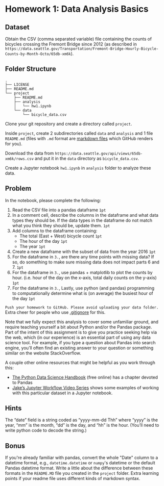 # Homework 1: Data Analysis Basics

## Dataset

Obtain the CSV (comma separated variable) file containing the counts of
bicycles crossing the Fremont Bridge since 2012 (as described in
`https://data.seattle.gov/Transportation/Fremont-Bridge-Hourly-Bicycle-Counts-by-Month-Octo/65db-xm6k`).

## Folder Structure

```raw
.
├── LICENSE
├── README.md
└── project
    ├── README.md
    ├── analysis
    │   └── hw1.ipynb
    └── data
        └── bicycle_data.csv
```

Clone your git repository and create a directory called `project`.

Inside `project`, create 2 subdirectories called `data` and `analysis` and 1 file `README.md` (files with `.md` format are [markdown files](https://www.markdownguide.org/cheat-sheet/) which GitHub renders for you). 

Download the data from
`https://data.seattle.gov/api/views/65db-xm6k/rows.csv` and
put it in the `data` directory as `bicycle_data.csv`. 

Create a Jupyter notebook `hw1.ipynb` in `analysis` folder to analyze these data.

## Problem

In the notebook, please complete the following:

1. Read the CSV file into a pandas dataframe `1pt`
2. In a comment cell, describe the columns in the dataframe and what data types they should be. If the data types in the dataframe do not match what you think they should be, update them. `1pt`
3. Add columns to the dataframe containing:
   * The total (East + West) bicycle count `1pt`
   * The hour of the day `1pt`
   * The year `1pt`
4. Create a new dataframe with the subset of data from the year 2016 `1pt`
5. For the dataframe in `3.`, are there any time points with missing data? If so, do something to make sure missing data does not impact parts 6 and 7. `1pt`
6. For the dataframe in `3.`, use pandas + matplotlib to plot the counts by hour. (i.e. hour of the day on the x-axis, total daily counts on the y-axis) `1pt`
7. For the dataframe in `3.`, Lastly, use python (and pandas) programming to computationally determine what is (on average) the busiest hour of the day `1pt`

`Push your homework to GitHub. Please avoid uploading your data folder.` Extra cheer for people who use [.gitignore](https://git-scm.com/docs/gitignore) for this.

Note that we fully expect this analysis to cover some unfamiliar ground, and
require teaching yourself a bit about Python and/or the Pandas package. Part of
the intent of this assignment is to give you practice seeking help via the web,
which (in our experience) is an essential part of using any data science
tool. For example, if you type a question about Pandas into search engine, you’ll
often find an existing answer to your question or something similar on the
website StackOverflow.

A couple other online resources that might be helpful as you work through this:

* [The Python Data Science Handbook](https://jakevdp.github.io/PythonDataScienceHandbook/) (free online) has a chapter devoted to Pandas
* [Jake’s Jupyter Workflow Video Series](http://jakevdp.github.io/blog/2017/03/03/reproducible-data-analysis-in-jupyter/) shows some examples of working with this particular dataset in a Jupyter notebook.

## Hints

The “date” field is a string coded as “yyyy-mm-dd Thh” where “yyyy” is the
year, “mm” is the month, “dd” is the day, and “hh” is the hour. (You’ll need to
write python code to decode the string.)

## Bonus

If you're already familiar with pandas, convert the whole "Date" column to a
datetime format, e.g., `datetime.datetime` or `numpy`'s datetime or the default
Pandas datetime format. Write a little about the difference between these
formats in the `README.MD` file you created in the `project` folder. Extra learning points if your readme file uses
different kinds of markdown syntax.
